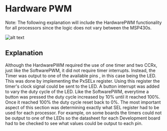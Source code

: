 # Hardware PWM
Note:  The following explanation will include the HardwarePWM functionality for all processors since the logic does not vary between the MSP430s.

![alt text](https://github.com/tomasu10/Embedded-Systems-Projects-/blob/master/IntrotoEmbedded-Lab4/Hardware%20PWM/PWM.gif)

## Explanation
Although the HardwarePWM required the use of one timer and two CCRx, just like the SoftwarePWM, it did not require timer interrupts. Instead, the Timer was output to one of the available pins
, in this case being the LED. This was done by implementing the PxSELx register. Using this register the timer's clock signal could be sent to the LED. A button interrupt was added
to vary the duty cycle of the LED. Like the SoftwarePWM, everytime a button was pressed the duty cycle increased by 10% until it reached 100%. Once it reached 100% the duty cycle reset back 
to 0%. The most important aspect of this section was determining exactly what SEL register had to be used for each processor. For example, on some boards the timers could not be output to
one of the LEDs so the datasheet for each Development board had to be checked to see what values could be output to each pin.
